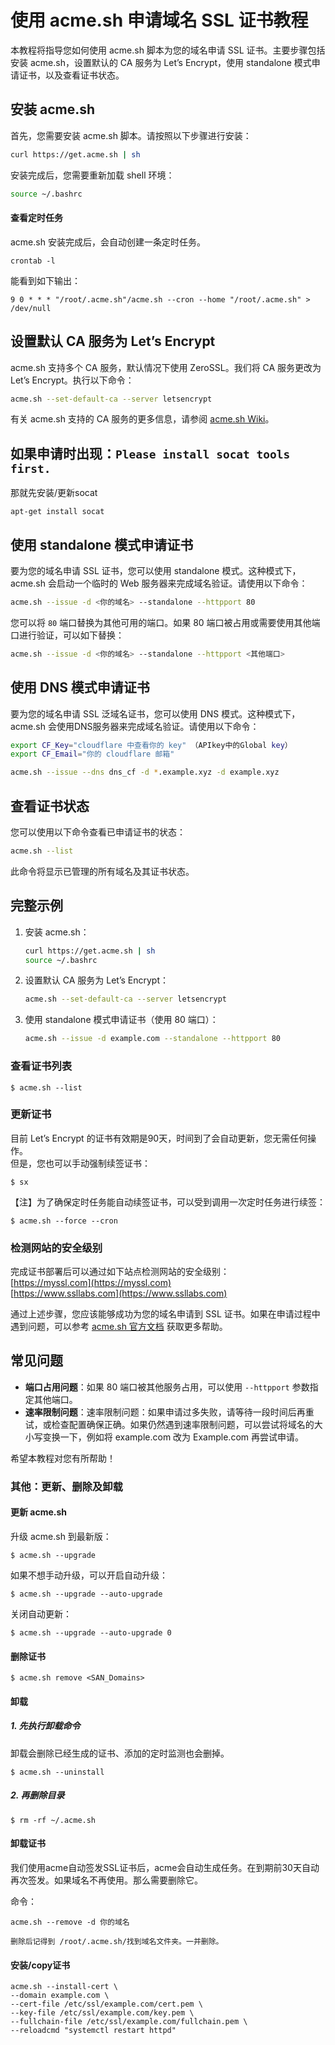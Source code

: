 # 使用 acme.sh 申请域名 SSL 证书教程

本教程将指导您如何使用 acme.sh 脚本为您的域名申请 SSL 证书。主要步骤包括安装 acme.sh，设置默认的 CA 服务为 Let’s Encrypt，使用 standalone 模式申请证书，以及查看证书状态。

## 安装 acme.sh

首先，您需要安装 acme.sh 脚本。请按照以下步骤进行安装：

```sh
curl https://get.acme.sh | sh
```

安装完成后，您需要重新加载 shell 环境：

```sh
source ~/.bashrc
```

#### 查看定时任务

acme.sh 安装完成后，会自动创建一条定时任务。

    crontab -l
    


能看到如下输出：

    9 0 * * * "/root/.acme.sh"/acme.sh --cron --home "/root/.acme.sh" > /dev/null
    

## 设置默认 CA 服务为 Let’s Encrypt

acme.sh 支持多个 CA 服务，默认情况下使用 ZeroSSL。我们将 CA 服务更改为 Let’s Encrypt。执行以下命令：

```sh
acme.sh --set-default-ca --server letsencrypt
```

有关 acme.sh 支持的 CA 服务的更多信息，请参阅 [acme.sh Wiki](https://github.com/acmesh-official/acme.sh/wiki/Server)。

## 如果申请时出现：`Please install socat tools first.`
那就先安装/更新socat

    apt-get install socat
## 使用 standalone 模式申请证书

要为您的域名申请 SSL 证书，您可以使用 standalone 模式。这种模式下，acme.sh 会启动一个临时的 Web 服务器来完成域名验证。请使用以下命令：

```sh
acme.sh --issue -d <你的域名> --standalone --httpport 80
```

您可以将 `80` 端口替换为其他可用的端口。如果 80 端口被占用或需要使用其他端口进行验证，可以如下替换：

```sh
acme.sh --issue -d <你的域名> --standalone --httpport <其他端口>
```


## 使用 DNS 模式申请证书

要为您的域名申请 SSL 泛域名证书，您可以使用 DNS 模式。这种模式下，acme.sh 会使用DNS服务器来完成域名验证。请使用以下命令：

```sh
export CF_Key="cloudflare 中查看你的 key" （APIkey中的Global key）
export CF_Email="你的 cloudflare 邮箱"
```



```sh
acme.sh --issue --dns dns_cf -d *.example.xyz -d example.xyz
```
## 查看证书状态

您可以使用以下命令查看已申请证书的状态：

```sh
acme.sh --list
```

此命令将显示已管理的所有域名及其证书状态。

## 完整示例

1. 安装 acme.sh：

    ```sh
    curl https://get.acme.sh | sh
    source ~/.bashrc
    ```

2. 设置默认 CA 服务为 Let’s Encrypt：

    ```sh
    acme.sh --set-default-ca --server letsencrypt
    ```

3. 使用 standalone 模式申请证书（使用 80 端口）：

    ```sh
    acme.sh --issue -d example.com --standalone --httpport 80
    ```

### 查看证书列表

    $ acme.sh --list
    


### 更新证书

目前 Let’s Encrypt 的证书有效期是90天，时间到了会自动更新，您无需任何操作。  
但是，您也可以手动强制续签证书：

    $ sx
    


【注】为了确保定时任务能自动续签证书，可以受到调用一次定时任务进行续签：

    $ acme.sh --force --cron

### 检测网站的安全级别

完成证书部署后可以通过如下站点检测网站的安全级别：  
[https://myssl.com](https://myssl.com)  
[https://www.ssllabs.com](https://www.ssllabs.com)


通过上述步骤，您应该能够成功为您的域名申请到 SSL 证书。如果在申请过程中遇到问题，可以参考 [acme.sh 官方文档](https://github.com/acmesh-official/acme.sh) 获取更多帮助。

## 常见问题

- **端口占用问题**：如果 80 端口被其他服务占用，可以使用 `--httpport` 参数指定其他端口。
- **速率限制问题**：速率限制问题：如果申请过多失败，请等待一段时间后再重试，或检查配置确保正确。如果仍然遇到速率限制问题，可以尝试将域名的大小写变换一下，例如将 example.com 改为 Example.com 再尝试申请。

希望本教程对您有所帮助！

### 其他：更新、删除及卸载

#### 更新 acme.sh

升级 acme.sh 到最新版：

    $ acme.sh --upgrade
    


如果不想手动升级，可以开启自动升级：

    $ acme.sh --upgrade --auto-upgrade
    


关闭自动更新：

    $ acme.sh --upgrade --auto-upgrade 0
    


#### 删除证书

    $ acme.sh remove <SAN_Domains>
    

#### 卸载

##### 1\. 先执行卸载命令

卸载会删除已经生成的证书、添加的定时监测也会删掉。

    $ acme.sh --uninstall
    

##### 2\. 再删除目录

    $ rm -rf ~/.acme.sh
    

#### 卸载证书

我们使用acme自动签发SSL证书后，acme会自动生成任务。在到期前30天自动再次签发。如果域名不再使用。那么需要删除它。

命令：

    acme.sh --remove -d 你的域名

    删除后记得到 /root/.acme.sh/找到域名文件夹。一并删除。

#### 安装/copy证书

    acme.sh --install-cert \
    --domain example.com \
    --cert-file /etc/ssl/example.com/cert.pem \
    --key-file /etc/ssl/example.com/key.pem \
    --fullchain-file /etc/ssl/example.com/fullchain.pem \
    --reloadcmd "systemctl restart httpd"
